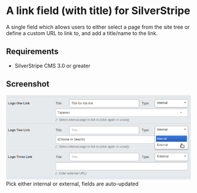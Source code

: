 # A link field (with title) for SilverStripe

A single field which allows users to either select a page from the site tree or define a custom URL to link to, and add a title/name to the link.

## Requirements
* SilverStripe CMS 3.0 or greater

## Screenshot

![](docs/namedlinkfield-screen.png)
Pick either internal or external, fields are auto-updated
